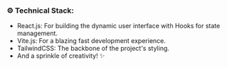 ### ⚙️ Technical Stack:

- React.js: For building the dynamic user interface with Hooks for state management.
- Vite.js: For a blazing fast development experience.
- TailwindCSS: The backbone of the project's styling.
- And a sprinkle of creativity! ✨
